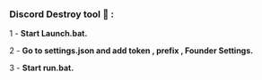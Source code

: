 ### **Discord Destroy tool 📌** :

1 - **Start Launch.bat.** 

2 - **Go to settings.json and add token , prefix , Founder Settings.**

3 - **Start run.bat.**

